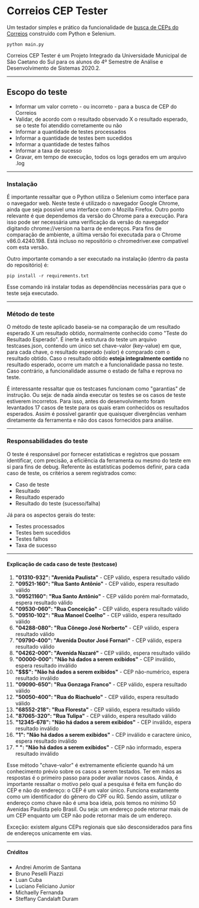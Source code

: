 # Correios CEP Tester

Um testador simples e prático da funcionalidade de <a href="https://buscacepinter.correios.com.br/app/endereco/index.php">busca de CEPs do Correios</a> construído com Python e Selenium.

```
python main.py
```

Correios CEP Tester é um Projeto Integrado da Universidade Municipal de São Caetano do Sul para os alunos do 4º Semestre de Análise e Desenvolvimento de Sistemas 2020.2.

<hr>

<h2>Escopo do teste</h2>

<ul>
  <li>Informar um valor correto - ou incorreto - para a busca de CEP do Correios</li>
  <li>Validar, de acordo com o resultado observado X o resultado esperado, se o teste foi atendido corretamente ou não</li>
  <li>Informar a quantidade de testes processados</li>
  <li>Informar a quantidade de testes bem sucedidos</li>
  <li>Informar a quantidade de testes falhos</li>
  <li>Informar a taxa de sucesso</li>
  <li>Gravar, em tempo de execução, todos os logs gerados em um arquivo .log</li>
</ul>

<hr>

<h3>Instalação</h3>

É importante ressaltar que o Python utiliza o Selenium como interface para o navegador web. Neste teste é utilizado o navegador Google Chrome, ainda que seja possível uma interface com o Mozilla Firefox. Outro ponto relevante é que dependemos da versão do Chrome para a execução. Para isso pode ser necessária uma verificação da versão do navegador digitando <span>chrome://version</span> na barra de endereços. Para fins de comparação de ambiente, a última versão foi executada para o Chrome v86.0.4240.198. Está incluso no repositório o chromedriver.exe compatível com esta versão.

Outro importante comando a ser executado na instalação (dentro da pasta do repositório) é:

```
pip install -r requirements.txt
```

Esse comando irá instalar todas as dependências necessárias para que o teste seja executado.

<hr>

<h3>Método de teste</h3>

O método de teste aplicado baseia-se na comparação de um resultado esperado X um resultado obtido, normalmente conhecido como "Teste do Resultado Esperado". É inerte à estrutura do teste um arquivo <span>testcases.json<span>, contendo um único set chave-valor (key-value) em que, para cada chave, o resultado esperado (valor) é comparado com o resultado obtido. Caso o resultado obtido <b>esteja integralmente contido</b> no resultado esperado, ocorre um match e a funcionalidade passa no teste. Caso contrário, a funcionalidade assume o estado de falha e reprova no teste.

É interessante ressaltar que os testcases funcionam como "garantias" de instrução. Ou seja: de nada ainda executar os testes se os casos de teste estiverem incorretos. Para isso, antes do desenvolvimento foram levantados 17 casos de teste para os quais eram conhecidos os resultados esperados. Assim é possível garantir que quaisquer divergências venham diretamente da ferramenta e não dos casos fornecidos para análise.

<hr>

<h3>Responsabilidades do teste</h3>

O teste é responsável por fornecer estatísticas e registros que possam identificar, com precisão, a eficiência da ferramenta ou mesmo do teste em si para fins de debug. Referente às estatísticas podemos definir, para cada caso de teste, os critérios a serem registrados como:

<ul>
  <li>Caso de teste</li>
  <li>Resultado</li>
  <li>Resultado esperado</li>
  <li>Resultado do teste (sucesso/falha)</li>
</ul>

Já para os aspectos gerais do teste:

<ul>
  <li>Testes processados</li>
  <li>Testes bem sucedidos</li>
  <li>Testes falhos</li>
  <li>Taxa de sucesso</li>
</ul>

<hr>

<h4>Explicação de cada caso de teste (testcase)</h4>

<ol>
  <li><b>"01310-932": "Avenida Paulista"</b> - CEP válido, espera resultado válido</li>
  <li><b>"09521-160": "Rua Santo Antônio"</b> - CEP válido, espera resultado válido</li>
  <li><b>"09521160": "Rua Santo Antônio"</b> - CEP válido porém mal-formatado, espera resultado válido</li>
  <li><b>"09530-060": "Rua Conceição"</b> - CEP válido, espera resultado válido</li>
  <li><b>"09510-102": "Rua Manoel Coelho"</b> - CEP válido, espera resultado válido</li>
  <li><b>"04288-080": "Rua Cônego José Norberto"</b> - CEP válido, espera resultado válido</li>
  <li><b>"09790-400": "Avenida Doutor José Fornari"</b> - CEP válido, espera resultado válido</li>
  <li><b>"04262-000": "Avenida Nazaré"</b> - CEP válido, espera resultado válido</li>
  <li><b>"00000-000": "Não há dados a serem exibidos"</b> - CEP inválido, espera resultado inválido</li>
  <li><b>"$$$": "Não há dados a serem exibidos"</b> - CEP não-numérico, espera resultado inválido</li>
  <li><b>"09090-650": "Rua Gonzaga Franco"</b> - CEP válido, espera resultado válido</li>
  <li><b>"50050-400": "Rua do Riachuelo"</b> - CEP válido, espera resultado válido</li>
  <li><b>"68552-218": "Rua Floresta"</b> - CEP válido, espera resultado válido</li>
  <li><b>"87065-320": "Rua Tulipa"</b> - CEP válido, espera resultado válido</li>
  <li><b>"12345-678": "Não há dados a serem exibidos"</b> - CEP inválido, espera resultado inválido</li>
  <li><b>"1": "Não há dados a serem exibidos"</b> - CEP inválido e caractere único, espera resultado inválido</li>
  <li><b>" ": "Não há dados a serem exibidos"</b> - CEP não informado, espera resultado inválido</li>
</ol>
  
Esse método "chave-valor" é extremamente eficiente quando há um conhecimento prévio sobre os casos a serem testados. Ter em mãos as respostas é o primeiro passo para poder avaliar novos casos. Ainda, é importante ressaltar o motivo pelo qual a pesquisa é feita em função do CEP e não do endereço: o CEP é um valor único. Funciona exatamente como um identificador do gênero do CPF ou RG. Sendo assim, utilizar o endereço como chave não é uma boa ideia, pois temos no mínimo 50 Avenidas Paulista pelo Brasil. Ou seja: um endereço pode retornar mais de um CEP enquanto um CEP não pode retornar mais de um endereço.

Exceção: existem alguns CEPs regionais que são desconsiderados para fins de endereços unicamente em vias.

<hr>

<h5>Créditos</h5>

<ul>
  <li>Andrei Amorim de Santana</li>
  <li>Bruno Peselli Piazzi</li>
  <li>Luan Cuba</li>
  <li>Luciano Feliciano Junior</li>
  <li>Michaelly Fernanda</li>
  <li>Steffany Candalaft Duram</li>
</ul>
